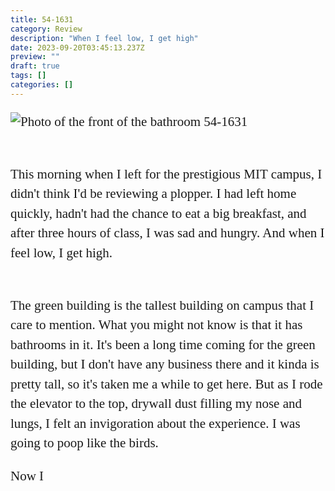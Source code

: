```yaml
---
title: 54-1631
category: Review
description: "When I feel low, I get high"
date: 2023-09-20T03:45:13.237Z
preview: ""
draft: true
tags: []
categories: []
---
```

<script context="module">
  import coverimage from '/src/assets/articles/54-1631/bathroomDoorCover.jpg'
  import articleCoverImage from '/src/assets/articles/54-1631/bathroomDoor.jpg'
  import image from '/src/assets/articles/54-1631/hatch.jpg'
  import climbWistful from '/src/assets/articles/54-1631/climbWistful.jpg'

  metadata.coverImage = coverimage
</script>

<style>
  img {
    margin-bottom: 3ch;
  }
  p {
    font-family: "miller-display", serif;
    font-weight: 300;
    font-size: 21px;

    line-height: 1.5em;
    margin-bottom: 1em;
  }
  p:last-child {
    margin-bottom: 4ch;
  }
</style>

![Photo of the front of the bathroom 54-1631]({articleCoverImage})

This morning when I left for the prestigious MIT campus, I didn't think I'd be reviewing a plopper. I had left home quickly, hadn't had the chance to eat a big breakfast, and after three hours of class, I was sad and hungry. And when I feel low, I get high.<br><br>

The green building is the tallest building on campus that I care to mention. What you might not know is that it has bathrooms in it. It's been a long time coming for the green building, but I don't have any business there and it kinda is pretty tall, so it's taken me a while to get here. But as I rode the elevator to the top, drywall dust filling my nose and lungs, I felt an invigoration about the experience. I was going to poop like the birds.

Now I 